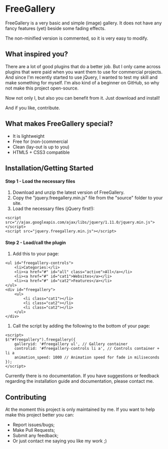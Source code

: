 # FreeGallery

FreeGallery is a very basic and simple (image) gallery.
It does not have any fancy features (yet) beside some fading effects.

The non-minified version is commented, so it is very easy to modify.

## What inspired you?

There are a lot of good plugins that do a better job.
But I only came across plugins that were paid when you want them to use for commercial projects.
And since I'm recently started to use jQuery, I wanted to test my skill and make something for myself.
I'm also kind of a beginner on GitHub, so why not make this project open-source.

Now not only I, but also you can benefit from it.
Just download and install!

And if you like, contribute.

## What makes FreeGallery special?

- It is lightweight
- Free for (non-)commercial
- Clean (lay-out is up to you)
- HTML5 + CSS3 compatible

## Installation/Getting Started

#### Step 1 - Load the necessary files
1. Download and unzip the latest version of FreeGallery.
2. Copy the "jquery.freegallery.min.js" file from the "source" folder to your site.
3. Load the necessary files (jQuery first!):
```
<script src="//ajax.googleapis.com/ajax/libs/jquery/1.11.0/jquery.min.js"></script>
<script src="jquery.freegallery.min.js"></script>
```

#### Step 2 - Load/call the plugin
1. Add this to your page:
```
<ul id="freegallery-controls">
	<li>Categories:</li>
	<li><a href="#" id="all" class="active">All</a></li>
	<li><a href="#" id="cat1">Websites</a></li>
	<li><a href="#" id="cat2">Features</a></li>
</ul>
<div id="freegallery">
	<ul>
		<li class="cat1"></li>
    	<li class="cat2"></li>
    	<li class="cat2"></li>
	</ul>
</div>
```
1. Call the script by adding the following to the bottom of your page:
```
<script>
$("#freegallery").freegallery({
    galleryid: '#freegallery ul', // Gallery container
	controlid: '#freegallery-controls li a', // Controls container + li a
	animation_speed: 1000 // Animation speed for fade in miliseconds
});
</script>
```

Currently there is no documentation.
If you have suggestions or feedback regarding the installation guide and documentation, please contact me.

## Contributing

At the moment this project is only maintained by me.
If you want to help make this project better you can:
- Report issues/bugs;
- Make Pull Requests;
- Submit any feedback;
- Or just contact me saying you like my work ;)
